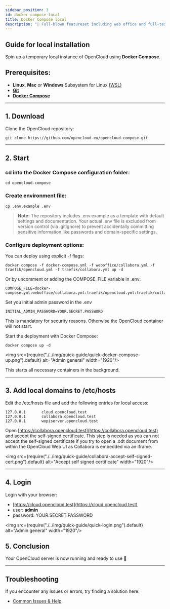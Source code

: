 ```yaml
---
sidebar_position: 3
id: docker-compose-local
title: Docker Compose local
description: "🌟 Full-blown featureset including web office and full-text search."
---
```


## Guide for local installation

Spin up a temporary local instance of OpenCloud using **Docker Compose**.

## **Prerequisites:**

- **Linux**, **Mac** or **Windows** Subsystem for Linux [(WSL)](https://learn.microsoft.com/en-us/windows/wsl/install)
- [**Git**](https://git-scm.com/book/en/v2/Getting-Started-Installing-Git)
- [**Docker Compose**](https://docs.docker.com/compose/install/)

---

## 1. Download

Clone the OpenCloud repository:

```Shell
git clone https://github.com/opencloud-eu/opencloud-compose.git
```

---

## 2. Start

### cd into the Docker Compose configuration folder:

```Shell
cd opencloud-compose
```

### Create environment file:

```Shell
cp .env.example .env
```

> **Note:** The repository includes .env.example as a template with default settings and documentation. Your actual .env file is excluded from version control (via .gitignore) to prevent accidentally committing sensitive information like passwords and domain-specific settings.

### Configure deployment options:

You can deploy using explicit -f flags:

```Shell
docker compose -f docker-compose.yml -f weboffice/collabora.yml -f traefik/opencloud.yml -f traefik/collabora.yml up -d
```

Or by uncomment or adding the COMPOSE_FILE variable in .env:

```Shell
COMPOSE_FILE=docker-compose.yml:weboffice/collabora.yml:traefik/opencloud.yml:traefik/collabora.yml
```

Set you initial admin password in the .env

```Shell
INITIAL_ADMIN_PASSWORD=YOUR.SECRET.PASSWORD
```

This is mandatory for security reasons. Otherwise the OpenCloud container will not start.

Start the deployment with Docker Compose:

```Shell
docker compose up -d
```

<img src={require("./../img/quick-guide/quick-docker-compose-up.png").default} alt="Admin general" width="1920"/>

This starts all necessary containers in the background.

---

## 3. Add local domains to /etc/hosts

Edit the /etc/hosts file and add the following entries for local access:

```
127.0.0.1       cloud.opencloud.test
127.0.0.1       collabora.opencloud.test
127.0.0.1       wopiserver.opencloud.test
```

Open [https://collabora.opencloud.test](https://collabora.opencloud.test) and accept the self-signed certificate. This step is needed as you can not accept the self-signed certificate if you try to open a .odt document from within the OpenCloud Web UI as Collabora is embedded via an iframe.

<img src={require("./../img/quick-guide/collabora-accept-self-signed-cert.png").default} alt="Accept self signed certificate" width="1920"/>

---

## 4. Login

Login with your browser:

- [https://cloud.opencloud.test](https://cloud.opencloud.test)
- user: **admin**
- password: YOUR.SECRET.PASSWORD

<img src={require("./../img/quick-guide/quick-login.png").default} alt="Admin general" width="1920"/>

## 5. Conclusion

Your OpenCloud server is now running and ready to use 🚀

---

## Troubleshooting

If you encounter any issues or errors, try finding a solution here:

- [Common Issues & Help](./../../resources/common-issues.md)
